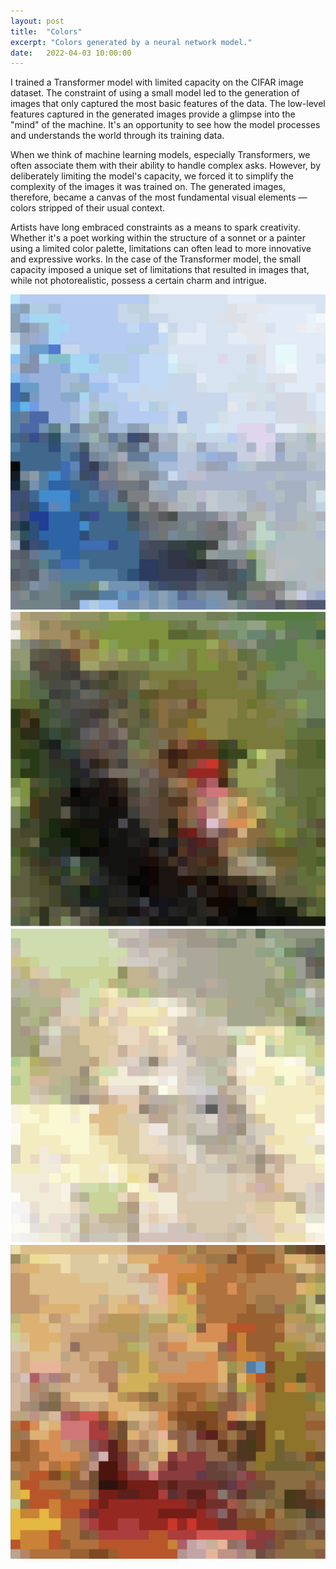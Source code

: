 ```yaml
---
layout: post
title:  "Colors"
excerpt: "Colors generated by a neural network model."
date:   2022-04-03 10:00:00
---
```


I trained a Transformer model with limited capacity on the CIFAR image dataset. The constraint of using a small model led to the generation of images that only captured the most basic features of the data. The low-level features captured in the generated images provide a glimpse into the "mind" of the machine. It's an opportunity to see how the model processes and understands the world through its training data.

When we think of machine learning models, especially Transformers, we often associate them with their ability to handle complex asks. However, by deliberately limiting the model's capacity, we forced it to simplify the complexity of the images it was trained on. The generated images, therefore, became a canvas of the most fundamental visual elements — colors stripped of their usual context.

Artists have long embraced constraints as a means to spark creativity. Whether it's a poet working within the structure of a sonnet or a painter using a limited color palette, limitations can often lead to more innovative and expressive works. In the case of the Transformer model, the small capacity imposed a unique set of limitations that resulted in images that, while not photorealistic, possess a certain charm and intrigue.


<div class="imgcap">
<img src="/assets/colors/blue.png">
</div>

<div class="imgcap">
<img src="/assets/colors/green_and_red.png">
</div>

<div class="imgcap">
<img src="/assets/colors/yellow.png">
</div>

<div class="imgcap">
<img src="/assets/colors/orange.png">
</div>
